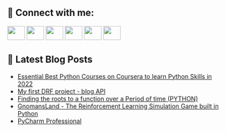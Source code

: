 ## 🔎 Connect with me:
[<img height="32" width="40" src="https://cdn.jsdelivr.net/npm/simple-icons@v5/icons/telegram.svg" />](https://t.me/bullbesh)
[<img height="32" width="40" src="https://cdn.jsdelivr.net/npm/simple-icons@v5/icons/vk.svg" />](https://vk.com/bullbesh)
[<img height="32" width="40" src="https://cdn.jsdelivr.net/npm/simple-icons@v5/icons/twitter.svg" />](https://twitter.com/bullbesh1)
[<img height="32" width="40" src="https://cdn.jsdelivr.net/npm/simple-icons@v5/icons/instagram.svg" />](https://www.instagram.com/bullbesh)
[<img height="32" width="40" src="https://cdn.jsdelivr.net/npm/simple-icons@v5/icons/reddit.svg" />](https://www.reddit.com/user/bullbesh)
[<img height="32" width="40" src="https://cdn.jsdelivr.net/npm/simple-icons@v5/icons/youtube.svg" />](https://www.youtube.com/channel/UCtfjRs6uzgq5mfm8S06WTcg)

## 📕 Latest Blog Posts
<!-- BLOG-POST-LIST:START -->
- [Essential Best Python Courses on Coursera to learn Python Skills in 2022](https://www.reddit.com/r/Python/comments/uonr72/essential_best_python_courses_on_coursera_to/)
- [My first DRF project - blog API](https://www.reddit.com/r/Python/comments/uon5ur/my_first_drf_project_blog_api/)
- [Finding the roots to a function over a Period of time &lpar;PYTHON&rpar;](https://www.reddit.com/r/Python/comments/uol3xw/finding_the_roots_to_a_function_over_a_period_of/)
- [GnomansLand - The Reinforcement Learning Simulation Game built in Python](https://www.reddit.com/r/Python/comments/uoehgt/gnomansland_the_reinforcement_learning_simulation/)
- [PyCharm Professional](https://www.reddit.com/r/Python/comments/uod18z/pycharm_professional/)
<!-- BLOG-POST-LIST:END -->
